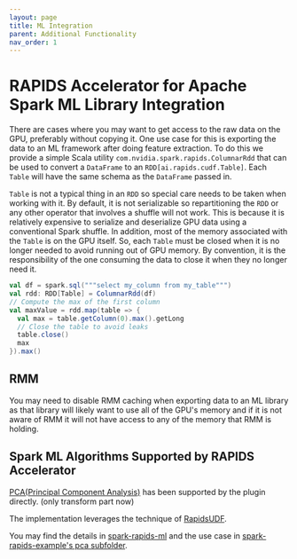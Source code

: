 ```yaml
---
layout: page
title: ML Integration
parent: Additional Functionality
nav_order: 1
---
```

# RAPIDS Accelerator for Apache Spark ML Library Integration

There are cases where you may want to get access to the raw data on the GPU, preferably without
copying it. One use case for this is exporting the data to an ML framework after doing feature
extraction. To do this we provide a simple Scala utility `com.nvidia.spark.rapids.ColumnarRdd` that can
be used to convert a `DataFrame` to an `RDD[ai.rapids.cudf.Table]`. Each `Table` will have the same
schema as the `DataFrame` passed in.

`Table` is not a typical thing in an `RDD` so special care needs to be taken when working with it.
By default, it is not serializable so repartitioning the `RDD` or any other operator that involves
a shuffle will not work. This is because it is relatively expensive to serialize and
deserialize GPU data using a conventional Spark shuffle. In addition, most of the memory associated
with the `Table` is on the GPU itself. So, each `Table` must be closed when it is no longer needed
to avoid running out of GPU memory. By convention, it is the responsibility of the one consuming
the data to close it when they no longer need it.

```scala
val df = spark.sql("""select my_column from my_table""")
val rdd: RDD[Table] = ColumnarRdd(df)
// Compute the max of the first column
val maxValue = rdd.map(table => {
  val max = table.getColumn(0).max().getLong
  // Close the table to avoid leaks
  table.close()
  max
}).max()
```

## RMM
You may need to disable RMM caching when exporting data to an ML library as that library
will likely want to use all of the GPU's memory and if it is not aware of RMM it will not have
access to any of the memory that RMM is holding.

## Spark ML Algorithms Supported by RAPIDS Accelerator

[PCA(Principal Component Analysis)](https://spark.apache.org/docs/latest/mllib-dimensionality-reduction#principal-component-analysis-pca) has been supported by the plugin directly. (only transform part now)

The implementation leverages the technique of [RapidsUDF](https://github.com/NVIDIA/spark-rapids/blob/branch-21.12/docs/additional-functionality/rapids-udfs.md#rapids-accelerated-user-defined-functions).

You may find the details in [spark-rapids-ml](https://github.com/NVIDIA/spark-rapids-ml) and the use case in [spark-rapids-example's pca subfolder](https://github.com/NVIDIA/spark-rapids-examples/tree/branch-21.10/examples/pca).
